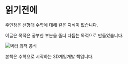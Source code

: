 # 읽기전에 

주인장은 선형대 수학에 대해 깊은 지식이 없습니다.

이글은 목적은 공부한 부분을 좀더 다듬는 목적으로 만들었습니다.

![벡터 외적 공식 ](https://github.com/rinechran/programLab/blob/master/Linearity/img/mainBook.png)

본책은 수학으로 시작하는 3D게임개발 책입니다.






